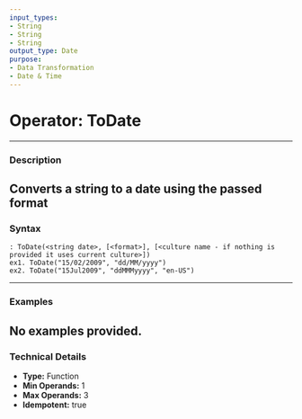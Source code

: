 ```yaml
---
input_types:
- String
- String
- String
output_type: Date
purpose:
- Data Transformation
- Date & Time
---
```

# Operator: ToDate
---
### **Description**
Converts a string to a date using the passed format
---
### **Syntax**
```
: ToDate(<string date>, [<format>], [<culture name - if nothing is provided it uses current culture>])
ex1. ToDate("15/02/2009", "dd/MM/yyyy")
ex2. ToDate("15Jul2009", "ddMMMyyyy", "en-US")
```
---
### **Examples**
No examples provided.
---
### **Technical Details**
- **Type:** Function
- **Min Operands:** 1
- **Max Operands:** 3
- **Idempotent:** true